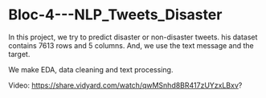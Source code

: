 # Bloc-4---NLP_Tweets_Disaster

In this project, we try to predict disaster or non-disaster tweets. 
his dataset contains 7613 rows and 5 columns. And, we use the text message and the target. 

We make EDA, data cleaning and  text processing.

Video: https://share.vidyard.com/watch/qwMSnhd8BR417zUYzxLBxv?
